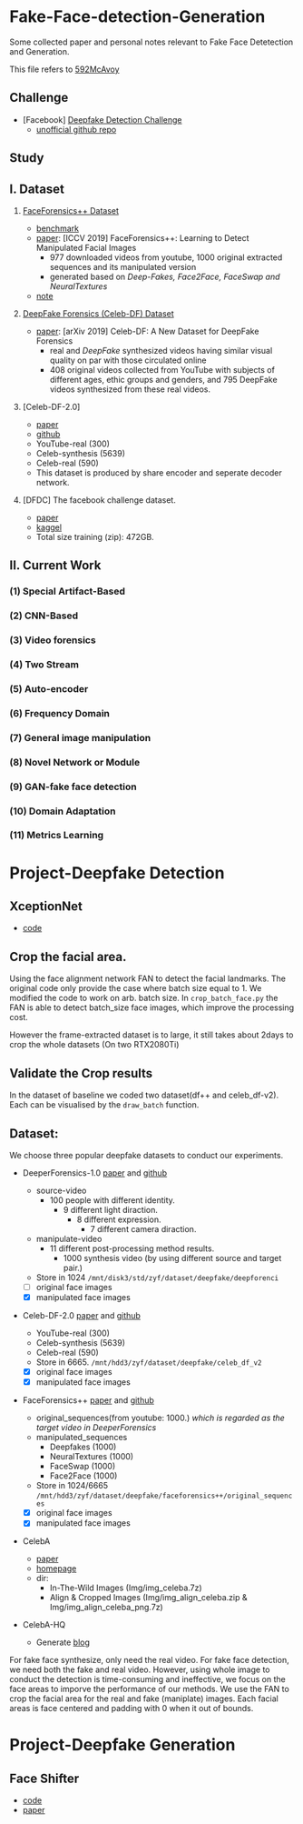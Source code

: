 # Fake-Face-detection-Generation
Some collected paper and personal notes relevant to Fake Face Detetection and Generation.

This file refers to [592McAvoy](https://github.com/592McAvoy/fake-face-detection)


## Challenge

- [Facebook] [Deepfake Detection Challenge]( https://www.kaggle.com/c/deepfake-detection-challenge/overview )
  - [unofficial github repo](https://github.com/drbh/deepfake-detection-challenge)

## Study

## I. Dataset
1. [FaceForensics++ Dataset](https://github.com/ondyari/FaceForensics/tree/master/dataset)

	- [benchmark](http://kaldir.vc.in.tum.de/faceforensics_benchmark)
  	- [paper](https://arxiv.org/abs/1901.08971):  [ICCV 2019] FaceForensics++: Learning to Detect Manipulated Facial Images
     	- 977 downloaded videos from youtube, 1000 original extracted sequences and its manipulated version
     	- generated based on *Deep-Fakes, Face2Face, FaceSwap and NeuralTextures*  
    - [note](https://zhoef.com/2020/07/13/25_DeepfakeDetection%E4%B9%8BFaceForensics++/#more)

2. [DeepFake Forensics (Celeb-DF) Dataset](http://www.cs.albany.edu/~lsw/celeb-deepfakeforensics.html)   

    - [paper](https://arxiv.org/abs/1909.12962): [arXiv 2019] Celeb-DF: A New Dataset for DeepFake Forensics
    	- real and *DeepFake* synthesized videos having similar visual quality on par with those circulated online 
    	- 408 original videos collected from YouTube with subjects of different ages, ethic groups and genders, and 795 DeepFake videos synthesized from these real videos. 

3. [Celeb-DF-2.0]

 	- [paper](https://arxiv.org/abs/1909.12962) 
 	- [github](https://github.com/yuezunli/celeb-deepfakeforensics)
	- YouTube-real (300)
	- Celeb-synthesis (5639)
	- Celeb-real (590)
	- This dataset is produced by share encoder and seperate decoder network.

4. [DFDC] The facebook challenge dataset.

	- [paper](https://arxiv.org/abs/1910.08854)
	- [kaggel](https://www.kaggle.com/c/deepfake-detection-challenge/data)
	- Total size training (zip): 472GB.	

## II. Current Work

### (1) Special Artifact-Based


### (2) CNN-Based


### (3) Video forensics


### (4) Two Stream


### (5) Auto-encoder


### (6) Frequency Domain

### (7) General image manipulation


### (8) Novel Network or Module


### (9) GAN-fake face detection


### (10) Domain Adaptation


### (11) Metrics Learning

# Project-Deepfake Detection
## XceptionNet
- [code](https://github.com/ZhouYiiFeng/deepFakeDetect/tree/master/baseline/xceptionNet)

## Crop the facial area.
Using the face alignment network FAN to detect the facial landmarks. The original code only provide the case where batch size equal to 1. We modified the code to work on arb. batch size. In `crop_batch_face.py` the FAN is able to detect batch_size face images, which improve the processing cost.

However the frame-extracted dataset is to large, it still takes about 2days to crop the whole datasets (On two RTX2080Ti)

## Validate the Crop results
In the dataset of baseline we coded two dataset(df++ and celeb_df-v2). Each can be visualised by the `draw_batch` function.

## Dataset:
We choose three popular deepfake datasets to conduct our experiments.
- DeeperForensics-1.0 [paper](https://arxiv.org/abs/2001.03024.pdf) and [github](https://github.com/EndlessSora/DeeperForensics-1.0)
	- source-video
		- 100 people with different identity.
			- 9 different light diraction.
				- 8 different expression.
					- 7 different camera diraction.
	- manipulate-video
		- 11 different post-processing method results.
			- 1000 synthesis video (by using different source and target pair.)
	- Store in 1024 `/mnt/disk3/std/zyf/dataset/deepfake/deepforenci`
	+ [ ] original face images
	+ [x] manipulated face images

- Celeb-DF-2.0 [paper](https://arxiv.org/abs/1909.12962) and [github](https://github.com/yuezunli/celeb-deepfakeforensics)
	- YouTube-real (300)  
	- Celeb-synthesis (5639)
	- Celeb-real (590)
	- Store in 6665. `/mnt/hdd3/zyf/dataset/deepfake/celeb_df_v2`
	+ [x] original face images
	+ [x] manipulated face images

- FaceForensics++ [paper](https://arxiv.org/abs/1901.08971) and [github](https://github.com/ondyari/FaceForensics)
	- original_sequences(from youtube: 1000.) *which is regarded as the target video in DeeperForensics*
	- manipulated_sequences
		- Deepfakes (1000)
		- NeuralTextures (1000)
		- FaceSwap (1000)
		- Face2Face (1000)
	- Store in 1024/6665 `/mnt/hdd3/zyf/dataset/deepfake/faceforensics++/original_sequences`
	+ [x] original face images
	+ [x] manipulated face images

- CelebA
	- [paper](https://arxiv.org/abs/1411.7766)
	- [homepage](http://mmlab.ie.cuhk.edu.hk/projects/CelebA.html)
	- dir:
		- In-The-Wild Images (Img/img_celeba.7z)
		- Align & Cropped Images (Img/img_align_celeba.zip & Img/img_align_celeba_png.7z)

- CelebA-HQ
	- Generate [blog](https://www.jianshu.com/p/1fcaccfedd71)

For fake face synthesize, only need the real video. For fake face detection, we need both the fake and real video. However, using whole image to conduct the detection is time-consuming and ineffective, we focus on the face areas to imporve the performance of our methods. We use the FAN to crop the facial area for the real and fake (maniplate) images. Each facial areas is face centered and padding with 0 when it out of bounds. 

<!-- ### ToDo List:
- [x] Encoding in Style:
- [x] code
	- [x] change the cuda ln -s(sudo ln -s /usr/local/cuda-10.0 /usr/local/cuda). To switch cuda version. print(torch.version.cuda) to find your own pytorch cuda version. This version need to be the same with the version of nvcc compile.
	- [x] compile the apex the acc tool for pytorch which provided by nvidia. [github](https://github.com/NVIDIA/apex)
- [x] [FaceShifter-pytorch](https://github.com/Heonozis/FaceShifter-pytorch)
 -->
 
# Project-Deepfake Generation
## Face Shifter
- [code](https://github.com/ZhouYiiFeng/deepFakeDetect/tree/master/baseline/faceshifter)
- [paper](https://arxiv.org/abs/1912.13457)

